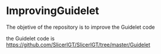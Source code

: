 # ImprovingGuidelet
The objetive of the repository is to improve the Guidelet code 

the Guidelet code is https://github.com/SlicerIGT/SlicerIGT/tree/master/Guidelet
